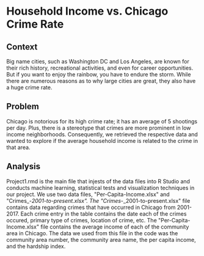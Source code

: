# Household Income vs. Chicago Crime Rate 

## Context
Big name cities, such as Washington DC and Los Angeles, are known for their rich history, recreational
activities, and even for career opportunities. But if you want to enjoy the rainbow, you have to endure the
storm. While there are numerous reasons as to why large cities are great, they also have a huge crime rate.

## Problem
Chicago is notorious for its high crime rate; it has an average of 5 shootings per day. Plus, there is a 
stereotype that crimes are more prominent in low income neighborhoods.  Consequently, we retrieved the 
respective data and wanted to explore if the average household income is related to the crime in that
area. 

## Analysis
Project1.rmd is the main file that injests of the data files into R Studio and conducts machine learning, 
statistical tests and visualization techniques in our project. We use two data files, "Per-Capita-Income.xlsx" and 
"Crimes_-_2001-to-present.xlsx". The "Crimes_-_2001-to-present.xlsx" file contains data regarding crimes that have 
occurred in Chicago from 2001-2017. Each crime entry in the table contains the date each of the crimes occured, 
primary type of crimes, location of crime, etc. The "Per-Capita-Income.xlsx" file contains the average income of 
each of the community area in Chicago. The data we used from this file in the code was the community area number, 
the community area name, the per capita income, and the hardship index.
